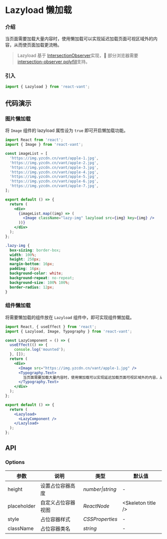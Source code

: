 # Lazyload 懒加载

### 介绍

当页面需要加载大量内容时，使用懒加载可以实现延迟加载页面可视区域外的内容，从而使页面加载更流畅。

> Lazyload 基于 [IntersectionObserver](https://developer.mozilla.org/zh-CN/docs/Web/API/Intersection_Observer_API)实现， 部分浏览器需要[intersection-observer polyfill](https://www.npmjs.com/package/intersection-observer)支持。

### 引入

```js
import { Lazyload } from 'react-vant';
```

## 代码演示

### 图片懒加载

将 `Image` 组件的 lazyload 属性设为 `true` 即可开启懒加载功能。

```jsx
import React from 'react';
import { Image } from 'react-vant';

const imageList = [
  'https://img.yzcdn.cn/vant/apple-1.jpg',
  'https://img.yzcdn.cn/vant/apple-2.jpg',
  'https://img.yzcdn.cn/vant/apple-3.jpg',
  'https://img.yzcdn.cn/vant/apple-4.jpg',
  'https://img.yzcdn.cn/vant/apple-5.jpg',
  'https://img.yzcdn.cn/vant/apple-6.jpg',
  'https://img.yzcdn.cn/vant/apple-7.jpg',
];

export default () => {
  return (
    <div>
      {imageList.map((img) => (
        <Image className="lazy-img" lazyload src={img} key={img} />
      ))}
    </div>
  );
};
```

```css
.lazy-img {
  box-sizing: border-box;
  width: 100%;
  height: 250px;
  margin-bottom: 16px;
  padding: 16px;
  background-color: white;
  background-repeat: no-repeat;
  background-size: 100% 100%;
  border-radius: 12px;
}
```

### 组件懒加载

将需要懒加载的组件放在 `Lazyload` 组件中，即可实现组件懒加载。

```jsx
import React, { useEffect } from 'react';
import { Lazyload, Image, Typography } from 'react-vant';

const LazyComponent = () => {
  useEffect(() => {
    console.log('mounted');
  }, []);
  return (
    <div>
      <Image src="https://img.yzcdn.cn/vant/apple-1.jpg" />
      <Typography.Text>
        当页面需要加载大量内容时，使用懒加载可以实现延迟加载页面可视区域外的内容，从而使页面加载更流畅。
      </Typography.Text>
    </div>
  );
};

export default () => {
  return (
    <Lazyload>
      <LazyComponent />
    </Lazyload>
  );
};
```

## API

### Options

| 参数        | 说明               | 类型             | 默认值              |
| ----------- | ------------------ | ---------------- | ------------------- |
| height      | 设置占位容器高度   | _number\|string_ | -                   |
| placeholder | 自定义占位容器视图 | _ReactNode_      | \<Skeleton title /> |
| style       | 占位容器样式       | _CSSProperties_  | -                   |
| className   | 占位容器类名       | _string_         | -                   |
